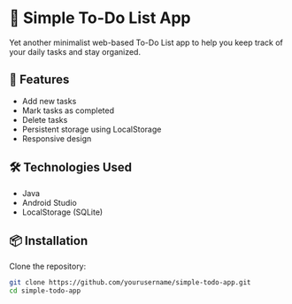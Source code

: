 # 📝 Simple To-Do List App

Yet another minimalist web-based To-Do List app to help you keep track of your daily tasks and stay organized.

## 🚀 Features

- Add new tasks
- Mark tasks as completed
- Delete tasks
- Persistent storage using LocalStorage
- Responsive design

## 🛠️ Technologies Used

- Java
- Android Studio
- LocalStorage (SQLite)

## 📦 Installation

Clone the repository:

```bash
git clone https://github.com/yourusername/simple-todo-app.git
cd simple-todo-app
